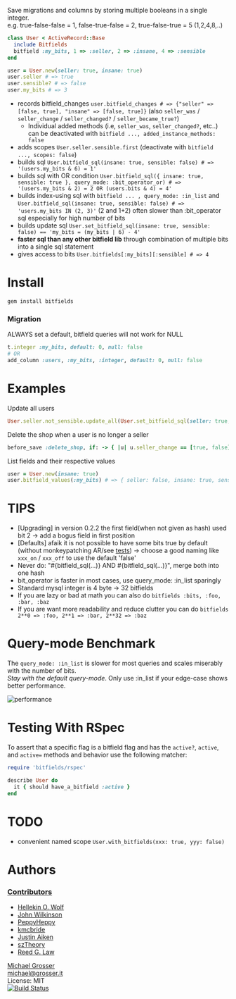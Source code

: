 Save migrations and columns by storing multiple booleans in a single integer.<br/>
e.g. true-false-false = 1, false-true-false = 2,  true-false-true = 5 (1,2,4,8,..)

```ruby
class User < ActiveRecord::Base
  include Bitfields
  bitfield :my_bits, 1 => :seller, 2 => :insane, 4 => :sensible
end

user = User.new(seller: true, insane: true)
user.seller # => true
user.sensible? # => false
user.my_bits # => 3
```

 - records bitfield_changes `user.bitfield_changes # => {"seller" => [false, true], "insane" => [false, true]}` (also `seller_was` / `seller_change` / `seller_changed?` / `seller_became_true?`)
   - Individual added methods (i.e, `seller_was`, `seller_changed?`, etc..) can be deactivated with `bitfield ..., added_instance_methods: false`
 - adds scopes `User.seller.sensible.first` (deactivate with `bitfield ..., scopes: false`)
 - builds sql `User.bitfield_sql(insane: true, sensible: false) # => '(users.my_bits & 6) = 1'`
 - builds sql with OR condition `User.bitfield_sql({ insane: true, sensible: true }, query_mode: :bit_operator_or) # => '(users.my_bits & 2) = 2 OR (users.bits & 4) = 4'`
 - builds index-using sql with `bitfield ... , query_mode: :in_list` and `User.bitfield_sql(insane: true, sensible: false) # => 'users.my_bits IN (2, 3)'` (2 and 1+2) often slower than :bit_operator sql especially for high number of bits
 - builds update sql `User.set_bitfield_sql(insane: true, sensible: false) == 'my_bits = (my_bits | 6) - 4'`
 - **faster sql than any other bitfield lib** through combination of multiple bits into a single sql statement
 - gives access to bits `User.bitfields[:my_bits][:sensible] # => 4`

Install
=======

```
gem install bitfields
```

### Migration
ALWAYS set a default, bitfield queries will not work for NULL

```ruby
t.integer :my_bits, default: 0, null: false
# OR
add_column :users, :my_bits, :integer, default: 0, null: false
```

Examples
========
Update all users

```ruby
User.seller.not_sensible.update_all(User.set_bitfield_sql(seller: true, insane: true))
```

Delete the shop when a user is no longer a seller

```ruby
before_save :delete_shop, if: -> { |u| u.seller_change == [true, false]}
```

List fields and their respective values

```ruby
user = User.new(insane: true)
user.bitfield_values(:my_bits) # => { seller: false, insane: true, sensible: false }
```

TIPS
====
 - [Upgrading] in version 0.2.2 the first field(when not given as hash) used bit 2 -> add a bogus field in first position
 - [Defaults] afaik it is not possible to have some bits true by default (without monkeypatching AR/see [tests](https://github.com/grosser/bitfields/commit/2170dc546e2c4f1187089909a80e8602631d0796)) -> choose a good naming like `xxx_on` / `xxx_off` to use the default 'false'
 - Never do: "#{bitfield_sql(...)} AND #{bitfield_sql(...)}", merge both into one hash
 - bit_operator is faster in most cases, use query_mode: :in_list sparingly
 - Standard mysql integer is 4 byte -> 32 bitfields
 - If you are lazy or bad at math you can also do `bitfields :bits, :foo, :bar, :baz`
 - If you are want more readability and reduce clutter you can do `bitfields 2**0 => :foo, 2**1 => :bar, 2**32 => :baz`

Query-mode Benchmark
=========
The `query_mode: :in_list` is slower for most queries and scales miserably with the number of bits.<br/>
*Stay with the default query-mode*. Only use :in_list if your edge-case shows better performance.

![performance](http://chart.apis.google.com/chart?chtt=bit-operator+vs+IN+--+with+index&chd=s:CEGIKNPRUW,DEHJLOQSVX,CFHKMPSYXZ,DHJMPSVYbe,DHLPRVZbfi,FKOUZeinsx,FLQWbglqw2,HNTZfkqw19,BDEGHJLMOP,BDEGIKLNOQ,BDFGIKLNPQ,BDFGILMNPR,BDFHJKMOQR,BDFHJLMOQS,BDFHJLNPRT,BDFHJLNPRT&chxt=x,y&chxl=0:|100K|200K|300K|400K|500K|600K|700K|800K|900K|1000K|1:|0|1441.671ms&cht=lc&chs=600x500&chdl=2bits+%28in%29|3bits+%28in%29|4bits+%28in%29|6bits+%28in%29|8bits+%28in%29|10bits+%28in%29|12bits+%28in%29|14bits+%28in%29|2bits+%28bit%29|3bits+%28bit%29|4bits+%28bit%29|6bits+%28bit%29|8bits+%28bit%29|10bits+%28bit%29|12bits+%28bit%29|14bits+%28bit%29&chco=0000ff,0000ee,0000dd,0000cc,0000bb,0000aa,000099,000088,ff0000,ee0000,dd0000,cc0000,bb0000,aa0000,990000,880000)

Testing With RSpec
=========

To assert that a specific flag is a bitfield flag and has the `active?`, `active`, and `active=` methods and behavior use the following matcher:

````ruby
require 'bitfields/rspec'

describe User do
  it { should have_a_bitfield :active }
end
````

TODO
====
 - convenient named scope `User.with_bitfields(xxx: true, yyy: false)`

Authors
=======
### [Contributors](http://github.com/grosser/bitfields/contributors)
 - [Hellekin O. Wolf](https://github.com/hellekin)
 - [John Wilkinson](https://github.com/jcwilk)
 - [PeppyHeppy](https://github.com/peppyheppy)
 - [kmcbride](https://github.com/kmcbride)
 - [Justin Aiken](https://github.com/JustinAiken)
 - [szTheory](https://github.com/szTheory)
 - [Reed G. Law](https://github.com/reedlaw)

[Michael Grosser](http://grosser.it)<br/>
michael@grosser.it<br/>
License: MIT<br/>
[![Build Status](https://travis-ci.org/grosser/bitfields.png)](https://travis-ci.org/grosser/bitfields)

